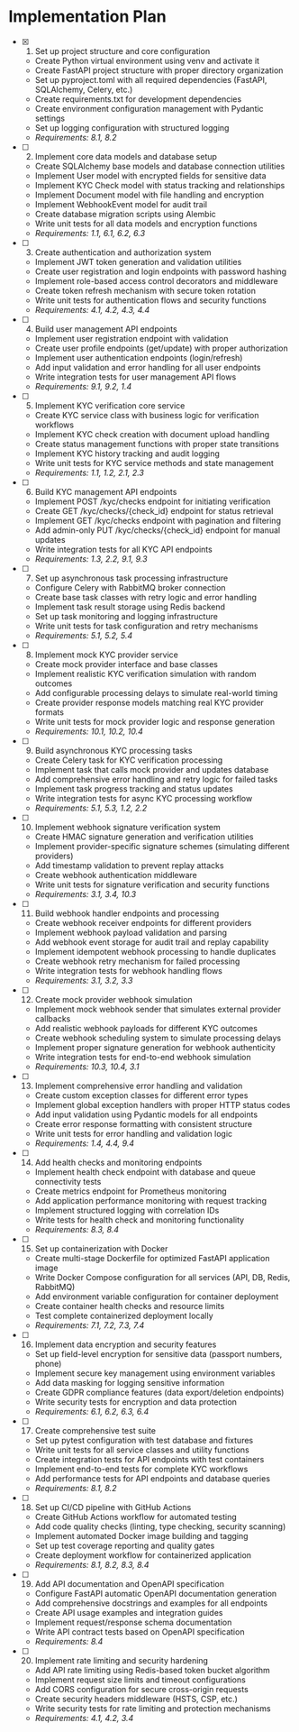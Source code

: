 # Implementation Plan

- [x] 1. Set up project structure and core configuration
  - Create Python virtual environment using venv and activate it
  - Create FastAPI project structure with proper directory organization
  - Set up pyproject.toml with all required dependencies (FastAPI, SQLAlchemy, Celery, etc.)
  - Create requirements.txt for development dependencies
  - Create environment configuration management with Pydantic settings
  - Set up logging configuration with structured logging
  - _Requirements: 8.1, 8.2_

- [ ] 2. Implement core data models and database setup
  - Create SQLAlchemy base models and database connection utilities
  - Implement User model with encrypted fields for sensitive data
  - Implement KYC Check model with status tracking and relationships
  - Implement Document model with file handling and encryption
  - Implement WebhookEvent model for audit trail
  - Create database migration scripts using Alembic
  - Write unit tests for all data models and encryption functions
  - _Requirements: 1.1, 6.1, 6.2, 6.3_

- [ ] 3. Create authentication and authorization system
  - Implement JWT token generation and validation utilities
  - Create user registration and login endpoints with password hashing
  - Implement role-based access control decorators and middleware
  - Create token refresh mechanism with secure token rotation
  - Write unit tests for authentication flows and security functions
  - _Requirements: 4.1, 4.2, 4.3, 4.4_

- [ ] 4. Build user management API endpoints
  - Implement user registration endpoint with validation
  - Create user profile endpoints (get/update) with proper authorization
  - Implement user authentication endpoints (login/refresh)
  - Add input validation and error handling for all user endpoints
  - Write integration tests for user management API flows
  - _Requirements: 9.1, 9.2, 1.4_

- [ ] 5. Implement KYC verification core service
  - Create KYC service class with business logic for verification workflows
  - Implement KYC check creation with document upload handling
  - Create status management functions with proper state transitions
  - Implement KYC history tracking and audit logging
  - Write unit tests for KYC service methods and state management
  - _Requirements: 1.1, 1.2, 2.1, 2.3_

- [ ] 6. Build KYC management API endpoints
  - Implement POST /kyc/checks endpoint for initiating verification
  - Create GET /kyc/checks/{check_id} endpoint for status retrieval
  - Implement GET /kyc/checks endpoint with pagination and filtering
  - Add admin-only PUT /kyc/checks/{check_id} endpoint for manual updates
  - Write integration tests for all KYC API endpoints
  - _Requirements: 1.3, 2.2, 9.1, 9.3_

- [ ] 7. Set up asynchronous task processing infrastructure
  - Configure Celery with RabbitMQ broker connection
  - Create base task classes with retry logic and error handling
  - Implement task result storage using Redis backend
  - Set up task monitoring and logging infrastructure
  - Write unit tests for task configuration and retry mechanisms
  - _Requirements: 5.1, 5.2, 5.4_

- [ ] 8. Implement mock KYC provider service
  - Create mock provider interface and base classes
  - Implement realistic KYC verification simulation with random outcomes
  - Add configurable processing delays to simulate real-world timing
  - Create provider response models matching real KYC provider formats
  - Write unit tests for mock provider logic and response generation
  - _Requirements: 10.1, 10.2, 10.4_

- [ ] 9. Build asynchronous KYC processing tasks
  - Create Celery task for KYC verification processing
  - Implement task that calls mock provider and updates database
  - Add comprehensive error handling and retry logic for failed tasks
  - Implement task progress tracking and status updates
  - Write integration tests for async KYC processing workflow
  - _Requirements: 5.1, 5.3, 1.2, 2.2_

- [ ] 10. Implement webhook signature verification system
  - Create HMAC signature generation and verification utilities
  - Implement provider-specific signature schemes (simulating different providers)
  - Add timestamp validation to prevent replay attacks
  - Create webhook authentication middleware
  - Write unit tests for signature verification and security functions
  - _Requirements: 3.1, 3.4, 10.3_

- [ ] 11. Build webhook handler endpoints and processing
  - Create webhook receiver endpoints for different providers
  - Implement webhook payload validation and parsing
  - Add webhook event storage for audit trail and replay capability
  - Implement idempotent webhook processing to handle duplicates
  - Create webhook retry mechanism for failed processing
  - Write integration tests for webhook handling flows
  - _Requirements: 3.1, 3.2, 3.3_

- [ ] 12. Create mock provider webhook simulation
  - Implement mock webhook sender that simulates external provider callbacks
  - Add realistic webhook payloads for different KYC outcomes
  - Create webhook scheduling system to simulate processing delays
  - Implement proper signature generation for webhook authenticity
  - Write integration tests for end-to-end webhook simulation
  - _Requirements: 10.3, 10.4, 3.1_

- [ ] 13. Implement comprehensive error handling and validation
  - Create custom exception classes for different error types
  - Implement global exception handlers with proper HTTP status codes
  - Add input validation using Pydantic models for all endpoints
  - Create error response formatting with consistent structure
  - Write unit tests for error handling and validation logic
  - _Requirements: 1.4, 4.4, 9.4_

- [ ] 14. Add health checks and monitoring endpoints
  - Implement health check endpoint with database and queue connectivity tests
  - Create metrics endpoint for Prometheus monitoring
  - Add application performance monitoring with request tracking
  - Implement structured logging with correlation IDs
  - Write tests for health check and monitoring functionality
  - _Requirements: 8.3, 8.4_

- [ ] 15. Set up containerization with Docker
  - Create multi-stage Dockerfile for optimized FastAPI application image
  - Write Docker Compose configuration for all services (API, DB, Redis, RabbitMQ)
  - Add environment variable configuration for container deployment
  - Create container health checks and resource limits
  - Test complete containerized deployment locally
  - _Requirements: 7.1, 7.2, 7.3, 7.4_

- [ ] 16. Implement data encryption and security features
  - Set up field-level encryption for sensitive data (passport numbers, phone)
  - Implement secure key management using environment variables
  - Add data masking for logging sensitive information
  - Create GDPR compliance features (data export/deletion endpoints)
  - Write security tests for encryption and data protection
  - _Requirements: 6.1, 6.2, 6.3, 6.4_

- [ ] 17. Create comprehensive test suite
  - Set up pytest configuration with test database and fixtures
  - Write unit tests for all service classes and utility functions
  - Create integration tests for API endpoints with test containers
  - Implement end-to-end tests for complete KYC workflows
  - Add performance tests for API endpoints and database queries
  - _Requirements: 8.1, 8.2_

- [ ] 18. Set up CI/CD pipeline with GitHub Actions
  - Create GitHub Actions workflow for automated testing
  - Add code quality checks (linting, type checking, security scanning)
  - Implement automated Docker image building and tagging
  - Set up test coverage reporting and quality gates
  - Create deployment workflow for containerized application
  - _Requirements: 8.1, 8.2, 8.3, 8.4_

- [ ] 19. Add API documentation and OpenAPI specification
  - Configure FastAPI automatic OpenAPI documentation generation
  - Add comprehensive docstrings and examples for all endpoints
  - Create API usage examples and integration guides
  - Implement request/response schema documentation
  - Write API contract tests based on OpenAPI specification
  - _Requirements: 8.4_

- [ ] 20. Implement rate limiting and security hardening
  - Add API rate limiting using Redis-based token bucket algorithm
  - Implement request size limits and timeout configurations
  - Add CORS configuration for secure cross-origin requests
  - Create security headers middleware (HSTS, CSP, etc.)
  - Write security tests for rate limiting and protection mechanisms
  - _Requirements: 4.1, 4.2, 3.4_